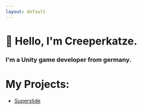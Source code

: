 ```yaml
---
layout: default
---
```


# 👋 Hello, I'm Creeperkatze.

### I'm a Unity game developer from germany.

# My Projects:
- [Superslide](./superslide.md)